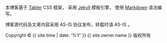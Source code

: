 <footer class="footer footer-transparent">
  <div class="container-xl text-center">
    <p>本博客基于 <a href="https://tabler.io/" target="_blank">Tabler</a> CSS 框架， 采用 <a href="https://github.com/mojombo/jekyll" target="_blank">Jekyll</a> 模板引擎， 使用 <a href="https://zh.wikipedia.org/zh-cn/Markdown" target="_blank">Markdown</a> 语法编写。</p>
    <p>博客源代码及文章内容采用 AS-IS 协议发布，转载时请 AS-IS 。</p>
    <p class="copyright">Copyright &copy; {{ site.time | date: '%Y' }} {{ site.owner.name }} 版权所有</p>
  </div>
</footer>
<script src="/assets/@tabler/core/js/tabler.min.js"></script>
